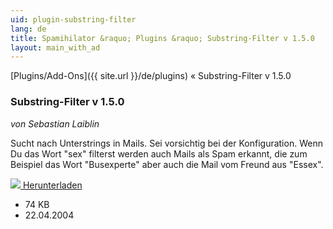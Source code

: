 ```yaml
---
uid: plugin-substring-filter
lang: de
title: Spamihilator &raquo; Plugins &raquo; Substring-Filter v 1.5.0
layout: main_with_ad
---
```


[Plugins/Add-Ons]({{ site.url }}/de/plugins) &laquo; Substring-Filter v 1.5.0

### Substring-Filter v 1.5.0

_von Sebastian Laiblin_

Sucht nach Unterstrings in Mails. Sei vorsichtig bei der Konfiguration. Wenn Du das Wort "sex" filterst werden auch Mails als Spam erkannt, die zum Beispiel das Wort "Busexperte" aber auch die Mail vom Freund aus "Essex".

<div class="downloadsection">
<a href="http://www.laiblin.de/download/download.php?id=substringfilter" class="radius button left" id="download-button"><img src="{{site.url}}/images/download-arrow.png"> Herunterladen</a>
<ul id="download-notes">
<li>74 KB</li>
<li>22.04.2004</li>
</ul>
</div>

